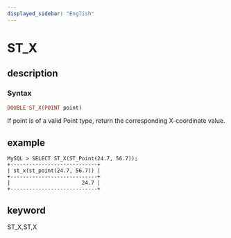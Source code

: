 ```yaml
---
displayed_sidebar: "English"
---
```


# ST_X

## description

### Syntax

```Haskell
DOUBLE ST_X(POINT point)
```

If point is of a valid Point type, return the corresponding X-coordinate value.

## example

```Plain Text
MySQL > SELECT ST_X(ST_Point(24.7, 56.7));
+----------------------------+
| st_x(st_point(24.7, 56.7)) |
+----------------------------+
|                       24.7 |
+----------------------------+
```

## keyword

ST_X,ST,X
